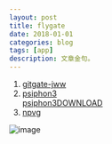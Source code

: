 ```yaml
---
layout: post
title: flygate 
date: 2018-01-01
categories: blog
tags: [app]
description: 文章金句。
---
```



<div id="aplayer4" class="aplayer"></div>
<script src="../dist/APlayer.min.js"></script>
<script src="demo.js"></script>

1. [gitgate-jww](https://github.com/bannedbook/fanqiang/wiki)
1. [psiphon3](https://psiphon.ca/zh/download.html)<br>[psiphon3DOWNLOAD](https://psiphon.ca/psiphon3.exe)
1. [npvg](http://www.vpngate.net/cn/download.aspx)

![image](https://github.com/feiyuii/feiyuii.github.io/blob/master/img/crowds/crowds.jpg?raw=true)
